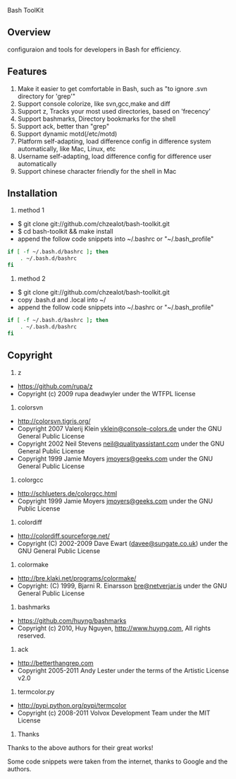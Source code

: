 Bash ToolKit

## Overview

configuraion and tools for developers in Bash for efficiency.

## Features

1. Make it easier to get comfortable in Bash, such as "to ignore .svn directory for 'grep'"
1. Support console colorize, like svn,gcc,make and diff
1. Support z, Tracks your most used directories, based on 'frecency'
1. Support bashmarks, Directory bookmarks for the shell
1. Support ack, better than "grep"
1. Support dynamic motd(/etc/motd)
1. Platform self-adapting, load difference config in difference system automatically, like Mac, Linux, etc
1. Username self-adapting, load difference config for difference user automatically
1. Support chinese character friendly for the shell in Mac

## Installation

1. method 1

* $ git clone git://github.com/chzealot/bash-toolkit.git
* $ cd bash-toolkit && make install
* append the follow code snippets into ~/.bashrc or "~/.bash_profile"

```bash
if [ -f ~/.bash.d/bashrc ]; then
    . ~/.bash.d/bashrc
fi
```

1. method 2

* $ git clone git://github.com/chzealot/bash-toolkit.git
* copy .bash.d and .local into ~/
* append the follow code snippets into ~/.bashrc or "~/.bash_profile"

```bash
if [ -f ~/.bash.d/bashrc ]; then
    . ~/.bash.d/bashrc
fi
```


## Copyright

1. z

* https://github.com/rupa/z
* Copyright (c) 2009 rupa deadwyler under the WTFPL license

1. colorsvn

* http://colorsvn.tigris.org/
* Copyright 2007 Valerij Klein <vklein@console-colors.de> under the GNU General Public License
* Copyright 2002 Neil Stevens <neil@qualityassistant.com> under the GNU General Public License
* Copyright 1999 Jamie Moyers <jmoyers@geeks.com> under the GNU General Public License

1. colorgcc

* http://schlueters.de/colorgcc.html
* Copyright 1999 Jamie Moyers <jmoyers@geeks.com> under the GNU Public License

1. colordiff

* http://colordiff.sourceforge.net/
* Copyright (C) 2002-2009 Dave Ewart (davee@sungate.co.uk) under the GNU General Public License

1. colormake

* http://bre.klaki.net/programs/colormake/
* Copyright: (C) 1999, Bjarni R. Einarsson <bre@netverjar.is> under the GNU General Public License

1. bashmarks

* https://github.com/huyng/bashmarks
* Copyright (c) 2010, Huy Nguyen, http://www.huyng.com, All rights reserved.

1. ack

* http://betterthangrep.com
* Copyright 2005-2011 Andy Lester under the terms of the Artistic License v2.0

1. termcolor.py

* http://pypi.python.org/pypi/termcolor
* Copyright (c) 2008-2011 Volvox Development Team under the MIT License

1. Thanks

Thanks to the above authors for their great works!

Some code snippets were taken from the internet, thanks to Google and the authors.

